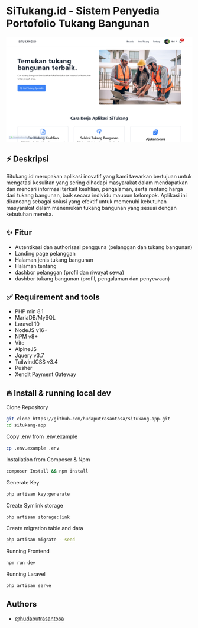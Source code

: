 # SiTukang.id - Sistem Penyedia Portofolio Tukang Bangunan
![Logo](https://raw.githubusercontent.com/hudaputrasantosa/hudaputrasantosa.github.io/main/assets/img/projects/project-4.png)


## ⚡ Deskripsi
Situkang.id merupakan aplikasi inovatif yang kami tawarkan bertujuan untuk mengatasi kesulitan yang sering dihadapi masyarakat dalam mendapatkan dan mencari informasi terkait keahlian, pengalaman, serta rentang harga dari tukang bangunan, baik secara individu maupun kelompok. Aplikasi ini dirancang sebagai solusi yang efektif untuk memenuhi kebutuhan masyarakat dalam menemukan tukang bangunan yang sesuai dengan kebutuhan mereka.

## ✨ Fitur

- Autentikasi dan authorisasi pengguna (pelanggan dan tukang bangunan)
- Landing page pelanggan
- Halaman jenis tukang bangunan
- Halaman tentang
- dashbor pelanggan (profil dan riwayat sewa)
- dashbor tukang bangunan (profil, pengalaman dan penyewaan)

## ✅ Requirement and tools
 - PHP min 8.1
 - MariaDB/MySQL
 - Laravel 10
 - NodeJS v16+
 - NPM v8+
 - Vite
 - AlpineJS
 - Jquery v3.7
 - TailwindCSS v3.4
 - Pusher
 - Xendit Payment Gateway

## 🔥 Install & running local dev
Clone Repository

```bash
git clone https://github.com/hudaputrasantosa/situkang-app.git
cd situkang-app
```
Copy .env from .env.example
```bash
cp .env.example .env
```
Installation from Composer & Npm
```bash
composer Install && npm install
```
Generate Key
```bash
php artisan key:generate
```
Create Symlink storage
```bash
php artisan storage:link
```
Create migration table and data
```bash
php artisan migrate --seed
```
Running Frontend
```bash
npm run dev
```
Running Laravel
```bash
php artisan serve
```

## Authors

- [@hudaputrasantosa](https://www.github.com/hudaputrasantosa)

